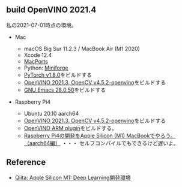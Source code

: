 ## build OpenVINO 2021.4

私の2021-07-01時点の環境。

- Mac
    - macOS Big Sur 11.2.3 / MacBook Air (M1 2020)
    - Xcode 12.4
    - [MacPorts](https://www.macports.org/)
    - Python: [Miniforge](https://github.com/conda-forge/miniforge)
    - [PyTorch v1.8.0](https://qiita.com/kose3/items/420d9e92f37b8633e55b)をビルドする
    - [OpenVINO 2021.3, OpenCV v4.5.2-openvino](https://qiita.com/kose3/items/2863791559cad7a3932f)をビルドする
    - [GNU Emacs 28.0.50](https://qiita.com/kose3/items/d8c2b4c34063ed4fcc43)をビルドする


- Raspberry Pi4
    - Ubuntu 20.10 aarch64
    - [OpenVINO 2021.3, OpenCV v4.5.2-openvino](https://qiita.com/kose3/items/5b390ef2e6d75fdac9e1)をビルドする
    - [OpenVINO ARM plugin](https://qiita.com/kose3/items/9752f9e61d6944bcd42b)をビルドする。
    - [Raspberry Pi4の開発をApple Silicon (M1) MacBookでやろう。（aarch64編）](https://qiita.com/kose3/items/af9edc9c40c9ae8fc5c3) ・・・ セルフコンパイルでもできるけど遅いよ。

## Reference

- [Qiita: Apple Silicon M1: Deep Learning開発環境](https://qiita.com/kose3/items/64a8d4e1f31eb19dc50d)

 
